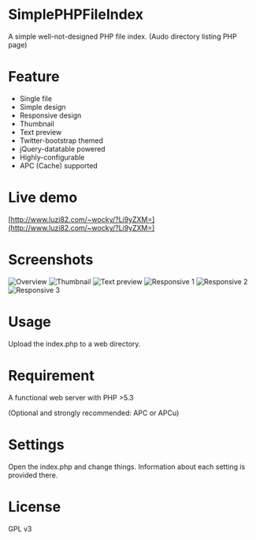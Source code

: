 SimplePHPFileIndex
==================

A simple well-not-designed PHP file index. (Audo directory listing PHP page)

Feature
==================

* Single file
* Simple design
* Responsive design
* Thumbnail
* Text preview
* Twitter-bootstrap themed
* jQuery-datatable powered
* Highly-configurable
* APC (Cache) supported

Live demo
==================
[http://www.luzi82.com/~wocky/?Li9yZXM=](http://www.luzi82.com/~wocky/?Li9yZXM=)

Screenshots
==================

![Overview](https://i.imgur.com/AgzrFEJ.png "Overview")
![Thumbnail](https://i.imgur.com/F6CM6Qj.png "Thumbnail")
![Text preview](http://i.imgur.com/LFhZph7.png "Text preview")
![Responsive 1](https://i.imgur.com/UOlDq0a.png "Responsive 1")
![Responsive 2](https://i.imgur.com/9BBY8aY.png "Responsive 2")
![Responsive 3](https://i.imgur.com/xW9VnhD.png "Responsive 3")

Usage
==================

Upload the index.php to a web directory.

Requirement
==================

A functional web server with PHP >5.3

(Optional and strongly recommended: APC or APCu)

Settings
==================

Open the index.php and change things. Information about each setting is provided there.

License
==================

GPL v3
